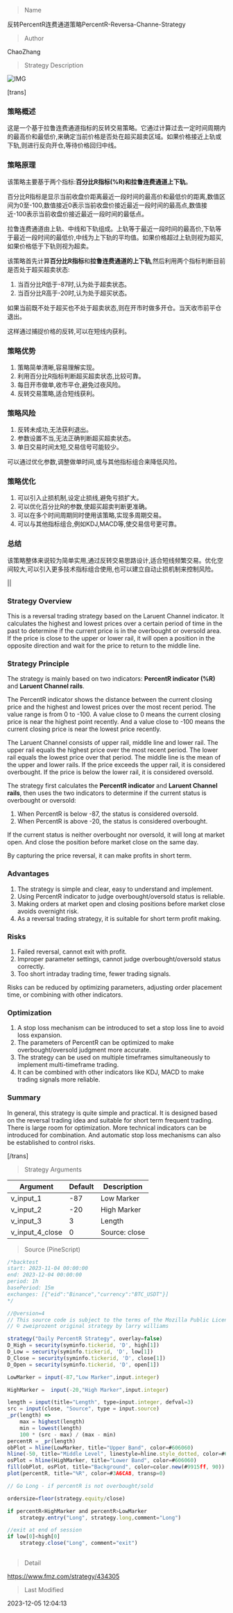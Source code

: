 
> Name

反转PercentR连费通道策略PercentR-Reversa-Channe-Strategy

> Author

ChaoZhang

> Strategy Description

![IMG](https://www.fmz.com/upload/asset/1503c838a714f59f4ec.png)

[trans]
### 策略概述

这是一个基于拉鲁连费通道指标的反转交易策略。它通过计算过去一定时间周期内的最高价和最低价,来确定当前价格是否处在超买超卖区域。如果价格接近上轨或下轨,则进行反向开仓,等待价格回归中线。

### 策略原理

该策略主要基于两个指标:**百分比R指标(%R)**和**拉鲁连费通道上下轨**。

百分比R指标是显示当前收盘价距离最近一段时间的最高价和最低价的距离,数值区间为0至-100,数值接近0表示当前收盘价接近最近一段时间的最高点,数值接近-100表示当前收盘价接近最近一段时间的最低点。

拉鲁连费通道由上轨、中线和下轨组成。上轨等于最近一段时间的最高价,下轨等于最近一段时间的最低价,中线为上下轨的平均值。如果价格超过上轨则视为超买,如果价格低于下轨则视为超卖。

该策略首先计算**百分比R指标**和**拉鲁连费通道的上下轨**,然后利用两个指标判断目前是否处于超买超卖状态:

1. 当百分比R低于-87时,认为处于超卖状态。
2. 当百分比R高于-20时,认为处于超买状态。 

如果当前既不处于超买也不处于超卖状态,则在开市时做多开仓。当天收市前平仓退出。

这样通过捕捉价格的反转,可以在短线内获利。

### 策略优势

1. 策略简单清晰,容易理解实现。
2. 利用百分比R指标判断超买超卖状态,比较可靠。
3. 每日开市做单,收市平仓,避免过夜风险。
4. 反转交易策略,适合短线获利。

### 策略风险

1. 反转未成功,无法获利退出。
2. 参数设置不当,无法正确判断超买超卖状态。
3. 单日交易时间太短,交易信号可能较少。

可以通过优化参数,调整做单时间,或与其他指标组合来降低风险。

### 策略优化

1. 可以引入止损机制,设定止损线,避免亏损扩大。
2. 可以优化百分比R的参数,使超买超卖判断更准确。  
3. 可以在多个时间周期同时使用该策略,实现多周期交易。
4. 可以与其他指标组合,例如KDJ,MACD等,使交易信号更可靠。

### 总结

该策略整体来说较为简单实用,通过反转交易思路设计,适合短线频繁交易。优化空间较大,可以引入更多技术指标组合使用,也可以建立自动止损机制来控制风险。

||

### Strategy Overview

This is a reversal trading strategy based on the Laruent Channel indicator. It calculates the highest and lowest prices over a certain period of time in the past to determine if the current price is in the overbought or oversold area. If the price is close to the upper or lower rail, it will open a position in the opposite direction and wait for the price to return to the middle line.

### Strategy Principle  

The strategy is mainly based on two indicators: **PercentR indicator (%R)** and **Laruent Channel rails**.

The PercentR indicator shows the distance between the current closing price and the highest and lowest prices over the most recent period. The value range is from 0 to -100. A value close to 0 means the current closing price is near the highest point recently. And a value close to -100 means the current closing price is near the lowest price recently.

The Laruent Channel consists of upper rail, middle line and lower rail. The upper rail equals the highest price over the most recent period. The lower rail equals the lowest price over that period. The middle line is the mean of the upper and lower rails. If the price exceeds the upper rail, it is considered overbought. If the price is below the lower rail, it is considered oversold.

The strategy first calculates the **PercentR indicator** and **Laruent Channel rails**, then uses the two indicators to determine if the current status is overbought or oversold:  

1. When PercentR is below -87, the status is considered oversold.
2. When PercentR is above -20, the status is considered overbought.

If the current status is neither overbought nor oversold, it will long at market open. And close the position before market close on the same day.

By capturing the price reversal, it can make profits in short term.

### Advantages

1. The strategy is simple and clear, easy to understand and implement.
2. Using PercentR indicator to judge overbought/oversold status is reliable. 
3. Making orders at market open and closing positions before market close avoids overnight risk.
4. As a reversal trading strategy, it is suitable for short term profit making.

### Risks

1. Failed reversal, cannot exit with profit.
2. Improper parameter settings, cannot judge overbought/oversold status correctly.  
3. Too short intraday trading time, fewer trading signals.

Risks can be reduced by optimizing parameters, adjusting order placement time, or combining with other indicators.

### Optimization

1. A stop loss mechanism can be introduced to set a stop loss line to avoid loss expansion.
2. The parameters of PercentR can be optimized to make overbought/oversold judgment more accurate.
3. The strategy can be used on multiple timeframes simultaneously to implement multi-timeframe trading.
4. It can be combined with other indicators like KDJ, MACD to make trading signals more reliable.

### Summary  

In general, this strategy is quite simple and practical. It is designed based on the reversal trading idea and suitable for short term frequent trading. There is large room for optimization. More technical indicators can be introduced for combination. And automatic stop loss mechanisms can also be established to control risks.

[/trans]

> Strategy Arguments



|Argument|Default|Description|
|----|----|----|
|v_input_1|-87|Low Marker|
|v_input_2|-20|High Marker|
|v_input_3|3|Length|
|v_input_4_close|0|Source: close|high|low|open|hl2|hlc3|hlcc4|ohlc4|


> Source (PineScript)

``` javascript
/*backtest
start: 2023-11-04 00:00:00
end: 2023-12-04 00:00:00
period: 1h
basePeriod: 15m
exchanges: [{"eid":"Binance","currency":"BTC_USDT"}]
*/

//@version=4
// This source code is subject to the terms of the Mozilla Public License 2.0 at https://mozilla.org/MPL/2.0/
// © zweiprozent original strategy by larry williams

strategy("Daily PercentR Strategy", overlay=false)
D_High = security(syminfo.tickerid, 'D', high[1])
D_Low = security(syminfo.tickerid, 'D', low[1])
D_Close = security(syminfo.tickerid, 'D', close[1])
D_Open = security(syminfo.tickerid, 'D', open[1])

LowMarker = input(-87,"Low Marker",input.integer)

HighMarker =  input(-20,"High Marker",input.integer)

length = input(title="Length", type=input.integer, defval=3)
src = input(close, "Source", type = input.source)
_pr(length) =>
	max = highest(length)
	min = lowest(length)
	100 * (src - max) / (max - min)
percentR = _pr(length)
obPlot = hline(LowMarker, title="Upper Band", color=#606060)
hline(-50, title="Middle Level", linestyle=hline.style_dotted, color=#606060)
osPlot = hline(HighMarker, title="Lower Band", color=#606060)
fill(obPlot, osPlot, title="Background", color=color.new(#9915ff, 90))
plot(percentR, title="%R", color=#3A6CA8, transp=0)

// Go Long - if percentR is not overbought/sold

ordersize=floor(strategy.equity/close) 

if percentR<HighMarker and percentR>LowMarker
    strategy.entry("Long", strategy.long,comment="Long")

//exit at end of session
if low[0]<high[0]
    strategy.close("Long", comment="exit")
    
```

> Detail

https://www.fmz.com/strategy/434305

> Last Modified

2023-12-05 12:04:13
